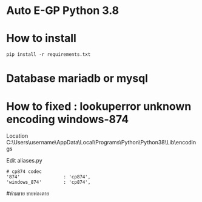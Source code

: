 # Auto E-GP Python 3.8

# How to install
    pip install -r requirements.txt

# Database mariadb or mysql


# How to fixed : lookuperror unknown encoding windows-874

Location C:\Users\username\AppData\Local\Programs\Python\Python38\Lib\encodings

Edit aliases.py

    # cp874 codec
    '874'                : 'cp874',
    'windows_874'        : 'cp874',


#ห้ามขาย ขายพ่องตาย
